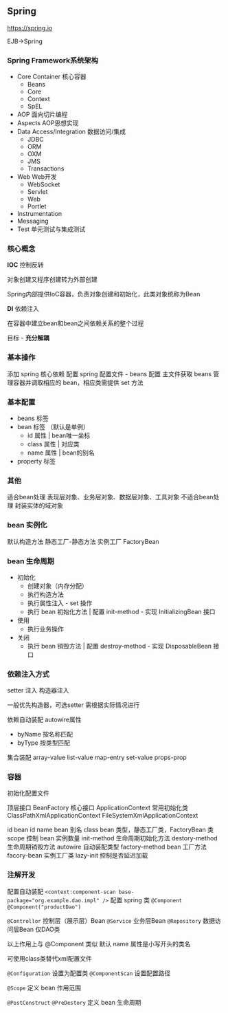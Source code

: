 ## Spring

https://spring.io

EJB->Spring

### Spring Framework系统架构

- Core Container 核心容器
  - Beans
  - Core
  - Context
  - SpEL
- AOP 面向切片编程
- Aspects AOP思想实现
- Data Access/Integration 数据访问/集成
  - JDBC
  - ORM
  - OXM
  - JMS
  - Transactions
- Web Web开发
  - WebSocket
  - Servlet
  - Web
  - Portlet
- Instrumentation
- Messaging
- Test 单元测试与集成测试

### 核心概念

**IOC** 控制反转

对象创建又程序创建转为外部创建

Spring内部提供IoC容器，负责对象创建和初始化，此类对象统称为Bean

**DI** 依赖注入

在容器中建立bean和bean之间依赖关系的整个过程

目标 - **充分解耦**

### 基本操作

添加 spring 核心依赖
配置 spring 配置文件 - beans 配置
主文件获取 beans 管理容器并调取相应的 bean，相应类需提供 set 方法

### 基本配置

* beans 标签
* bean 标签 （默认是单例）
  * id 属性 | bean唯一坐标
  * class 属性 | 对应类
  * name 属性 | bean的别名
* property 标签

### 其他

适合bean处理    表现层对象、业务层对象、数据层对象、工具对象
不适合bean处理    封装实体的域对象

### bean 实例化

默认构造方法
静态工厂-静态方法
实例工厂
FactoryBean

### bean 生命周期

* 初始化
  * 创建对象（内存分配）
  * 执行构造方法
  * 执行属性注入 - set 操作
  * 执行 bean 初始化方法 | 配置 init-method - 实现 InitializingBean 接口
* 使用
  * 执行业务操作
* 关闭
  * 执行 bean 销毁方法 | 配置 destroy-method - 实现 DisposableBean 接口

### 依赖注入方式

setter 注入
构造器注入

一般优先构造器，可选setter
需根据实际情况进行

依赖自动装配 autowire属性
* byName 按名称匹配
* byType 按类型匹配

集合装配
array-value
list-value
map-entry
set-value
props-prop

### 容器

初始化配置文件

顶层接口 BeanFactory
核心接口 ApplicationContext
常用初始化类
ClassPathXmlApplicationContext
FileSystemXmlApplicationContext

id bean id
name bean 别名
class bean 类型，静态工厂类，FactoryBean 类
scope 控制 bean 实例数量
init-method 生命周期初始化方法
destory-method 生命周期销毁方法
autowire 自动装配类型
factory-method bean 工厂方法
facory-bean 实例工厂类
lazy-init 控制是否延迟加载

### 注解开发

配置自动装配 `<context:component-scan base-package="org.example.dao.impl" />`
配置 spring 类 `@Component` `@Component("productDao")`

`@Controllor` 控制层（展示层）Bean
`@Service` 业务层Bean
`@Repository` 数据访问层Bean 仅DAO类

以上作用上与 @Component 类似
默认 name 属性是小写开头的类名

可使用class类替代xml配置文件

`@Configuration` 设置为配置类
`@ComponentScan` 设置配置路径

`@Scope` 定义 bean 作用范围

`@PostConstruct` `@PreDestory` 定义 bean 生命周期
